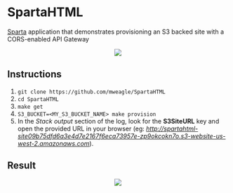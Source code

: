 # SpartaHTML
[Sparta](https://github.com/mweagle/Sparta) application that demonstrates provisioning an S3 backed site with a CORS-enabled API Gateway

<div align="center"><img src="https://raw.githubusercontent.com/mweagle/SpartaHTML/master/site/Sparta.gif" />
</div>


## Instructions

1. `git clone https://github.com/mweagle/SpartaHTML`
1. `cd SpartaHTML`
1. `make get`
1. `S3_BUCKET=<MY_S3_BUCKET_NAME> make provision`
1. In the _Stack output_ section of the log, look for the **S3SiteURL** key and open the provided URL in your browser (eg: _http://spartahtml-site09b75dfd6a3e4d7e2167f6eca73957e-zp9okcokn7o.s3-website-us-west-2.amazonaws.com_).

## Result

<div align="center"><img src="https://raw.githubusercontent.com/mweagle/SpartaHTML/master/site/screenshot.jpg" />
</div>

